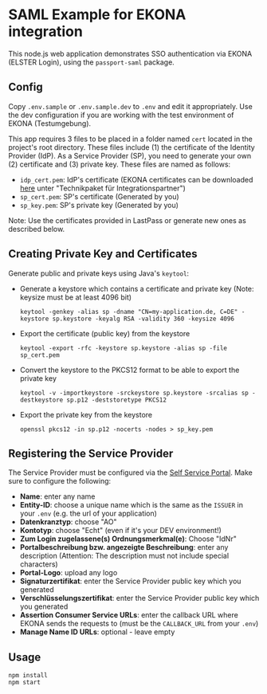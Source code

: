 # SAML Example for EKONA integration

This node.js web application demonstrates SSO authentication via EKONA (ELSTER Login), using the `passport-saml` package.

## Config

Copy `.env.sample` or `.env.sample.dev` to `.env` and edit it appropriately. Use the dev configuration if you are working with the test environment of EKONA (Testumgebung).

This app requires 3 files to be placed in a folder named `cert` located in the project's root directory. These files include (1) the certificate of the Identity Provider (IdP). As a Service Provider (SP), you need to generate your own (2) certificate and (3) private key.
These files are named as follows:

- `idp_cert.pem`: IdP's certificate (EKONA certificates can be downloaded [here](https://service.mein-unternehmensportal.de/dokumente) unter "Technikpaket für Integrationspartner")
- `sp_cert.pem`: SP's certificate (Generated by you)
- `sp_key.pem`: SP's private key (Generated by you)

Note: Use the certificates provided in LastPass or generate new ones as described below.

## Creating Private Key and Certificates

Generate public and private keys using Java's `keytool`:

- Generate a keystore which contains a certificate and private key (Note: keysize must be at least 4096 bit)
    ```
    keytool -genkey -alias sp -dname "CN=my-application.de, C=DE" -keystore sp.keystore -keyalg RSA -validity 360 -keysize 4096
    ```
- Export the certificate (public key) from the keystore
    ```
    keytool -export -rfc -keystore sp.keystore -alias sp -file sp_cert.pem
    ```
- Convert the keystore to the PKCS12 format to be able to export the private key
    ```
    keytool -v -importkeystore -srckeystore sp.keystore -srcalias sp -destkeystore sp.p12 -deststoretype PKCS12
    ```
- Export the private key from the keystore
    ```
    openssl pkcs12 -in sp.p12 -nocerts -nodes > sp_key.pem
    ```

## Registering the Service Provider

The Service Provider must be configured via the [Self Service Portal](https://service.mein-unternehmensportal.de/). Make sure to configure the following:

- **Name**: enter any name
- **Entity-ID**: choose a unique name which is the same as the `ISSUER` in your `.env` (e.g. the url of your application)
- **Datenkranztyp**: choose "AO"
- **Kontotyp**: choose "Echt" (even if it's your DEV environment!)
- **Zum Login zugelassene(s) Ordnungsmerkmal(e)**: Choose "IdNr"
- **Portalbeschreibung bzw. angezeigte Beschreibung**: enter any description (Attention: The description must not include special characters) 
- **Portal-Logo**: upload any logo
- **Signaturzertifikat**: enter the Service Provider public key which you generated
- **Verschlüsselungszertifikat**: enter the Service Provider public key which you generated
- **Assertion Consumer Service URLs**: enter the callback URL where EKONA sends the requests to (must be the `CALLBACK_URL` from your `.env`)
- **Manage Name ID URLs**: optional - leave empty

## Usage

```
npm install
npm start
```

